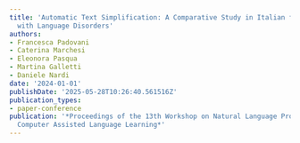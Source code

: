 ```yaml
---
title: 'Automatic Text Simplification: A Comparative Study in Italian for Children
  with Language Disorders'
authors:
- Francesca Padovani
- Caterina Marchesi
- Eleonora Pasqua
- Martina Galletti
- Daniele Nardi
date: '2024-01-01'
publishDate: '2025-05-28T10:26:40.561516Z'
publication_types:
- paper-conference
publication: '*Proceedings of the 13th Workshop on Natural Language Processing for
  Computer Assisted Language Learning*'
---
```

